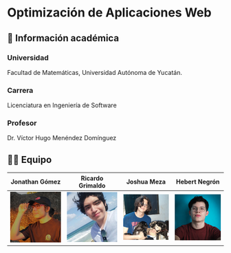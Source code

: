 # Optimización de Aplicaciones Web

## 🏫 Información académica

### Universidad

Facultad de Matemáticas, Universidad Autónoma de Yucatán.

### Carrera

Licenciatura en Ingeniería de Software

### Profesor

Dr. Víctor Hugo Menéndez Domínguez

## 👨‍💻 Equipo

|                    Jonathan Gómez                    |                  Ricardo Grimaldo                   |                    Joshua Meza                     |                   Hebert Negrón                    |
| :--------------------------------------------------: | :-------------------------------------------------: | :------------------------------------------------: | :------------------------------------------------: |
| ![Member picture](./github/img/Picture_Jonathan.png) | ![Member picture](./github/img/Picture_Ricardo.png) | ![Member picture](./github/img/Picture_Joshua.png) | ![Member picture](./github/img/Picture_Hebert.png) |
